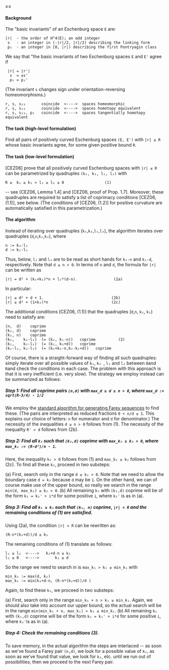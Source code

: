 ≥≤  

#### Background

The "basic invariants" of an Eschenburg space `E` are:  

    |r|  - the order of H^4(E); an odd integer
     s   - an integer in (-|r|/2, |r|/2) describing the linking form
     p₁  - an integer in [0, |r|) describing the first Pontryagin class

We say that "the basic invariants of two Eschenburg spaces `E` and `E'` agree if

     |r| = |r'|
      s  = ±s' 
      p₁ = p₁'

(The invariant `s` changes sign under orientation-reversing homeomorphisms.)

    r, s, s₂₂       coincide  <---->  spaces homeomorphic
    r, s, s₂₂       coincide  <---->  spaces homotopy equivalent
    r, s, s₂₂, p₁   coincide  <---->  spaces tangentially homotopy equivalent
    

#### The task (high-level formulation)
Find all pairs of positively curved Eschenburg spaces `(E, E')` with `|r| ≤ R` whose basic invariants agree, for some given positive bound `R`.
     
#### The task (low-level formulation)
[CEZ06] prove that all positively curved Eschenburg spaces with `|r| ≤ R` can be parametrized by 
quadruples `(k₁, k₂, l₁, l₂)` with

    R ≥  k₁ ≥ k₂ > l₁ ≥ l₂ ≥ 0                  (1)

-- see [CEZ06, Lemma 1.4] and [CEZ06, proof of Prop. 1.7].  Moreover, these quadruples are required to satisfy a list of coprimacy conditions [CEZ06, (1.1)], see below.  (The conditions of [CEZ06, (1.2)] for positive curvature are automatically satisfied in this parametrization.)  

#### The algorithm
Instead of iterating over quadruples (`k₁`,`k₂`,`l₁`,`l₂`), the algorithm iterates over quadruples (`d`,`n`,`k₁`,`k₂`), where

    n := k₂-l₁
    d := k₁-l₂

Thus, below, `l₁` and `l₂` are to be read as short hands for `k₂-n` and `k₁-d`, respectively.
Note that `d ≥ n > 0`.  In terms of `n` and `d`, the formula for `|r|` can be written as

    |r| = d² + (k₁+k₂)*n + l₂*(d-n).                (2a)

In particular:  

    |r| ≥ d² + d + 1.                              (2b)
    |r| ≥ d² + (1+k₂)*n                            (2c)
        
The additional conditions [CEZ06, (1.1)] that the quadruples (`d`,`n`, `k₁`, `k₂`) need to satisfy are:

    (n,  d)    coprime
    (k₂, d)    coprime
    (k₁, n)    coprime
    (k₂,    k₁-l₁)  (= (k₂, k₁-n))   coprime          (3)
    (k₁,    k₂-l₂)  (= (k₁, k₂+d))   coprime
    (k₁-l₁, k₂-l₂)  (= (k₁+k₂-n,k₂-k₁+d))   coprime
    
Of course, there is a straight-forward way of finding all such quadruples:  simply iterate over all possible values of `k₁`, `k₂ `, `l₁` and `l₂` between `0`and `R`and check the conditions in each case.  The problem with this approach is that it is very inefficient (i.e. very slow).  The strategy we employ instead can be summarized as follows:

##### Step 1:  Find all coprime pairs `(n,d)` with `max_d ≥ d ≥ n > 0`, where `max_d := sqrt(R-3/4) - 1/2`
We employ the [standard algorithm for generating Farey sequences](https://en.wikipedia.org/wiki/Farey_sequence#Next_term) to find these.  (The pairs are interpreted as reduced fractions `0 < n/d ≤ 1`.  This explains our choice of letters: `n` for numerator and `d` for denominator.)  The necessity of the inequalities `d ≥ n > 0` follows from (1).  The necessity of the inequality `R' > d` follows from (2b).

##### Step 2:  Find all `k₂` such that `(k₂,d)` coprime with `max_k₂ ≥ k₂ > 0`, where `max_k₂ := (R-d²)/n - 1`.
Here, the inequality `k₂ > 0` follows from (1) and `max_k₂ ≥ k₂` follows from (2c). 
To find all these `k₂`, proceed in two substeps:

(a) First, search only in the range `d ≥ k₂ > 0`.  Note that we need to allow the boundary case `d = k₂` because `d` may be `1`.
On the other hand, we can of course make use of the upper bound, so really we search in the range
`min(d, max_k₂) ≥ k₂ > 0`.
(b) All remaining `k₂` with `(k₂,d)` coprime will be of the form `k₂ = k₂' + i*d` for some positive `i`, where `k₂'` is as in (a). 

##### Step 3:  Find all `k₁ ≥ k₂` such that `(k₁, n)` coprime, `|r| < R` and the remaining conditions of (1) are satisfied.
Using (2a), the condition `|r| < R` can be rewritten as:

    (R-n*(k₂+d))/d ≥ k₁

The remaining conditions of (1) translate as follows:

    l₁ ≥ l₂  <---->   k₂+d-n ≥ k₁
    l₂ ≥ 0   <---->       k₁ ≥ d

So the range we need to search in is `max_k₁ > k₁ ≥ min_k₁` with
 
    min_k₁ := max(d, k₂)
    max_k₁ := min(k₂+d-n, (R-n*(k₂+d))/d )    
   
Again, to find these `k₁`, we proceed in two substeps:

(a) First, search only in the range `min_k₁ + n > k₁ ≥ min_k₁`. Again, we should also take into account our upper bound, so the actual search will be in the range  `min(min_k₁ + n, max_k₁) > k₁ ≥ min_k₁`. 
(b) All remaining `k₁` with `(k₁,d)` coprime will be of the form `k₁ = k₁' + i*d` for some positive `i`, where `k₁'`is as in (a).

##### Step 4:  Check the remaining conditions (3).

To save memory, in the actual algorithm the steps are interlaced -- as soon as we've found a Farey pair `(n,d)`, we look for a possible value of `k₂`, as soon as we've found that value, we look for `k₁`, etc. until we run out of possibilities;  then we proceed to the next Farey pair.
